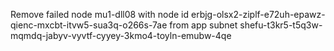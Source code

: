 Remove failed node mu1-dll08 with node id erbjg-olsx2-ziplf-e72uh-epawz-qienc-mxcbt-itvw5-sua3q-o266s-7ae from app subnet shefu-t3kr5-t5q3w-mqmdq-jabyv-vyvtf-cyyey-3kmo4-toyln-emubw-4qe
